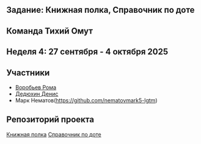 ## Задание: Книжная полка, Справочник по доте

## Команда Тихий Омут
## Неделя 4: 27 сентября - 4 октября 2025   

## Участники
- [Воробьев Рома](https://github.com/Bibuk)
- [Дедюхин Денис](https://github.com/FaraPIMP)
- Марк Нематов(https://github.com/nematovmark5-lgtm)
## Репозиторий проекта
[Книжная полка](https://github.com/FaraPIMP/bookshelf) [Справочник по доте](https://github.com/FaraPIMP/dota2-handbook)